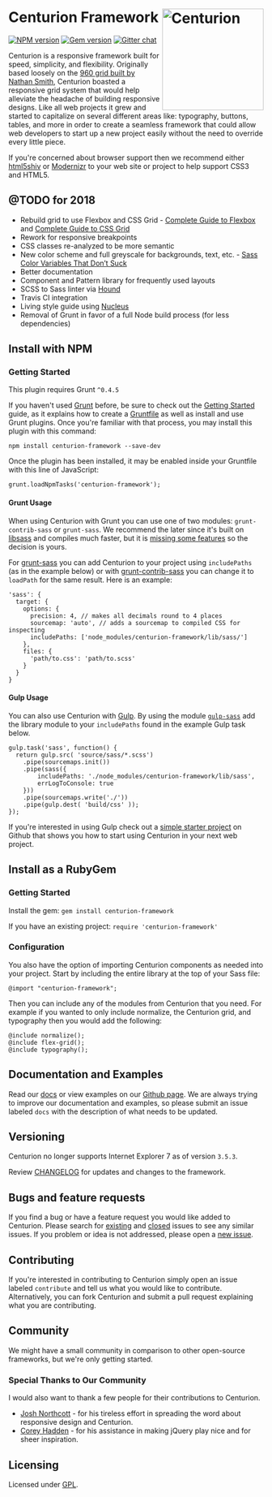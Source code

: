 # Centurion Framework[<img src="http://www.centurionframework.com/graphics/centurion_200_blue.png" alt="Centurion" width="200" align="right">][centurion]

[![NPM version][npm-img]][npm-url]
[![Gem version][ruby-img]][ruby-url]
[![Gitter chat][gitter-img]][gitter-url]

Centurion is a responsive framework built for speed, simplicity, and flexibility. Originally based loosely on the [960 grid built by Nathan Smith](http://960.gs/), Centurion boasted a responsive grid system that would help alleviate the headache of building responsive designs. Like all web projects it grew and started to capitalize on several different areas like: typography, buttons, tables, and more in order to create a seamless framework that could allow web developers to start up a new project easily without the need to override every little piece.

If you're concerned about browser support then we recommend either [html5shiv](https://code.google.com/p/html5shiv/) or [Modernizr](http://modernizr.com/) to your web site or project to help support CSS3 and HTML5.


## @TODO for 2018
- Rebuild grid to use Flexbox and CSS Grid - [Complete Guide to Flexbox](https://css-tricks.com/snippets/css/a-guide-to-flexbox/) and [Complete Guide to CSS Grid](https://css-tricks.com/snippets/css/complete-guide-grid/)
- Rework for responsive breakpoints
- CSS classes re-analyzed to be more semantic
- New color scheme and full greyscale for backgrounds, text, etc. - [Sass Color Variables That Don’t Suck](https://davidwalsh.name/sass-color-variables-dont-suck)
- Better documentation
- Component and Pattern library for frequently used layouts
- SCSS to Sass linter via [Hound](https://houndci.com/configuration#sass-lint)
- Travis CI integration
- Living style guide using [Nucleus](https://holidaypirates.github.io/nucleus/index.html)
- Removal of Grunt in favor of a full Node build process (for less dependencies)

## Install with NPM

### Getting Started

This plugin requires Grunt `^0.4.5`

If you haven't used [Grunt](http://gruntjs.com/) before, be sure to check out the [Getting Started](http://gruntjs.com/getting-started) guide, as it explains how to create a [Gruntfile](http://gruntjs.com/sample-gruntfile) as well as install and use Grunt plugins. Once you're familiar with that process, you may install this plugin with this command:

`npm install centurion-framework --save-dev`

Once the plugin has been installed, it may be enabled inside your Gruntfile with this line of JavaScript:

`grunt.loadNpmTasks('centurion-framework');`

#### Grunt Usage

When using Centurion with Grunt you can use one of two modules: `grunt-contrib-sass` or `grunt-sass`. We recommend the later since it's built on [libsass](http://libsass.org/) and compiles much faster, but it is [missing some features](http://sass-compatibility.github.io/) so the decision is yours.

For [grunt-sass](https://github.com/sindresorhus/grunt-sass) you can add Centurion to your project using `includePaths` (as in the example below) or with [grunt-contrib-sass](https://github.com/gruntjs/grunt-contrib-sass) you can change it to `loadPath` for the same result. Here is an example:

```
'sass': {
  target: {
    options: {
      precision: 4, // makes all decimals round to 4 places
      sourcemap: 'auto', // adds a sourcemap to compiled CSS for inspecting
      includePaths: ['node_modules/centurion-framework/lib/sass/']
    },
    files: {
      'path/to.css': 'path/to.scss'
    }
  }
}
```

#### Gulp Usage

You can also use Centurion with [Gulp](http://gulpjs.com/). By using the module [`gulp-sass`](https://www.npmjs.com/package/gulp-sass/) add the library module to your `includePaths` found in the example Gulp task below.

```
gulp.task('sass', function() {
  return gulp.src( 'source/sass/*.scss')
    .pipe(sourcemaps.init())
    .pipe(sass({
    	includePaths: './node_modules/centurion-framework/lib/sass',
    	errLogToConsole: true
    }))
    .pipe(sourcemaps.write('./'))
    .pipe(gulp.dest( 'build/css' ));
});
```

If you're interested in using Gulp check out a [simple starter project](https://github.com/justinhough/gulp-project-setup) on Github that shows you how to start using Centurion in your next web project.



## Install as a RubyGem

### Getting Started

Install the gem: `gem install centurion-framework`

If you have an existing project: `require 'centurion-framework'`

### Configuration

You also have the option of importing Centurion components as needed into your project. Start by including the entire library at the top of your Sass file:

`@import "centurion-framework";`

Then you can include any of the modules from Centurion that you need. For example if you wanted to only include normalize, the Centurion grid, and typography then you would add the following:

```
@include normalize();
@include flex-grid();
@include typography();
```


## Documentation and Examples

Read our [docs](DOCUMENTATION.md) or view examples on our [Github page](http://justinhough.github.io/Centurion/resources.html). We are always trying to improve our documentation and examples, so please submit an issue labeled `docs` with the description of what needs to be updated.

## Versioning

Centurion no longer supports Internet Explorer 7 as of version `3.5.3`.

Review [CHANGELOG](CHANGELOG.md) for updates and changes to the framework.

## Bugs and feature requests

If you find a bug or have a feature request you would like added to Centurion. Please search for [existing](https://github.com/justinhough/Centurion/issues?q=is%3Aopen+is%3Aissue) and [closed](https://github.com/justinhough/Centurion/issues?q=is%3Aissue+is%3Aclosed) issues to see any similar issues. If you problem or idea is not addressed, please open a [new issue](https://github.com/justinhough/Centurion/issues/new).

## Contributing

If you're interested in contributing to Centurion simply open an issue labeled `contribute` and tell us what you would like to contribute. Alternatively, you can fork Centurion and submit a pull request explaining what you are contributing.

## Community

We might have a small community in comparison to other open-source frameworks, but we're only getting started.

### Special Thanks to Our Community

I would also want to thank a few people for their contributions to Centurion.

* [Josh Northcott](https://github.com/jnorthcott22) - for his tireless effort in spreading the word about responsive design and Centurion.
* [Corey Hadden](https://github.com/craql) - for his assistance in making jQuery play nice and for sheer inspiration.

## Licensing

Licensed under [GPL][lic-url].

[centurion]: https://github.com/justinhough/Centurion
[lic-img]: https://img.shields.io/badge/license-apache%202.0-blue.svg?style=flat-square
[lic-url]: LICENSE.md
[gitter-img]: https://badges.gitter.im/centurion-framework/Lobby.svg
[gitter-url]: https://gitter.im/centurion-framework/Lobby?utm_source=badge&utm_medium=badge&utm_campaign=pr-badge&utm_content=badge
[npm-img]: https://badge.fury.io/js/centurion-framework.svg
[npm-url]: http://badge.fury.io/js/centurion-framework
[ruby-img]: https://badge.fury.io/rb/centurion-framework.svg
[ruby-url]: http://badge.fury.io/rb/centurion-framework
